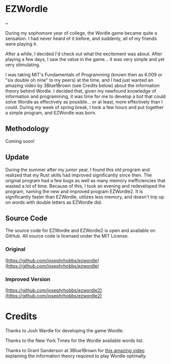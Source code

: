 # EZWordle

~

During my sophomore year of college, the Wordle game became quite a sensation.  I had never heard of it before, and suddenly, all of my friends were playing it.

After a while, I decided I'd check out what the excitement was about.  After playing a few days, I saw the value in the game... it was very simple and yet very stimulating.

I was taking MIT's Fundamentals of Programming (known then as 6.009 or "six double oh nine" to my peers) at the time, and I had just wanted an amazing video by 3Blue1Brown (see Credits below) about the information theory behind Wordle.  I decided that, given my newfound knowledge of information and programming, it was time for me to develop a bot that could solve Wordle as effectively as possible... or at least, more effectively than I could.  During my week of spring break, I took a few hours and put together a simple program, and EZWordle was born.

## Methodology

Coming soon!

## Update

During the summer after my junior year, I found this old program and realized that my Rust skills had improved significantly since then.  The original program had a few bugs as well as many memory inefficiencies that wasted a lot of time.  Because of this, I took an evening and redeveloped the program, naming the new and improved program EZWordle2.  It is significantly faster than EZWordle, utilizes less memory, and doesn't trip up on words with double letters as EZWordle did.

## Source Code

The source code for EZWordle and EZWordle2 is open and available on GitHub.  All source code is licensed under the MIT License.

### Original

[https://github.com/josephrhobbs/ezwordle](https://github.com/josephrhobbs/ezwordle)

### Improved Version

[https://github.com/josephrhobbs/ezwordle2](https://github.com/josephrhobbs/ezwordle2)

# Credits

Thanks to Josh Wardle for developing the game Wordle.

Thanks to the New York Times for the Wordle available words list.

Thanks to Grant Sanderson at 3Blue1Brown for [this amazing video](https://www.youtube.com/watch?v=v68zYyaEmEA) explaining the information theory required to play Wordle optimally.